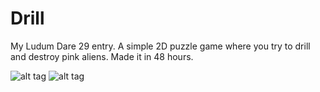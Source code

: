 # Drill

My Ludum Dare 29 entry. A simple 2D puzzle game where you try to drill and destroy pink aliens. Made it in 48 hours.

![alt tag](http://sunil-rao.com/wp-content/uploads/World1.png)
![alt tag](http://sunil-rao.com/wp-content/uploads/World3.png)
